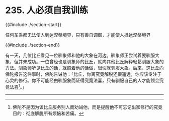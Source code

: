 # 235. 人必须自我训练
{{#include ./section-start}}

任何车乘都无法使人到达涅槃境界，只有善自调御，才能使人抵达涅槃境界

{{#include ./section-end}}

有一天，几位比丘看见一位驯象师和他的大象在河边。驯象师正尝试着要驯服大象，但并未成功。一位曾经也是驯象师的比丘，就向其他比丘解释轻鬆驯服大象的方法。驯象师听见比丘的话，就照着他的话做，很快就驯服大象。后来，这比丘向佛陀报告这件事时，佛陀告诫他：「比丘，你离究竟解脱还很遥远，你应该专注于心灵的修行。你不可能经由驯服象而证得究竟法喜，只有驯服自己的人才能领会究竟法喜[^1]。」

---




[^1]: 佛陀不是因为该比丘服务别人而劝诫他，而是提醒他不可忘记出家修行的究竟目的：彻底解脱所有烦恼和苦痛。

